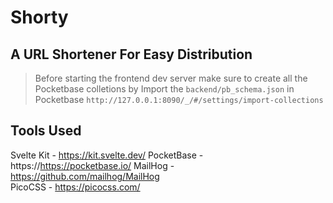 # Shorty
## A URL Shortener For Easy Distribution

> Before starting the frontend dev server make sure to create all the Pocketbase colletions by Import the `backend/pb_schema.json` in Pocketbase `http://127.0.0.1:8090/_/#/settings/import-collections`

## Tools Used

Svelte Kit - https://kit.svelte.dev/
PocketBase - https://https://pocketbase.io/
MailHog - https://github.com/mailhog/MailHog    
PicoCSS - https://picocss.com/
